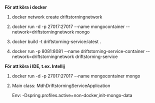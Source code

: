 **För att köra i docker**
1. docker network create driftstorningnetwork

2. docker run -d -p 27017:27017 --name mongocontainer --network=driftstorningnetwork mongo

3. docker build -t driftstorning-service:latest .

4. docker run -p 8081:8081 --name driftstorning-service-container --network=driftstorningnetwork driftstorning-service


**För att köra i IDE, t.ex. Intellij**
1. docker run -d -p 27017:27017 --name mongocontainer mongo

2. Main class: MdhDriftstorningServiceApplication

    Env: -Dspring.profiles.active=non-docker,init-mongo-data


